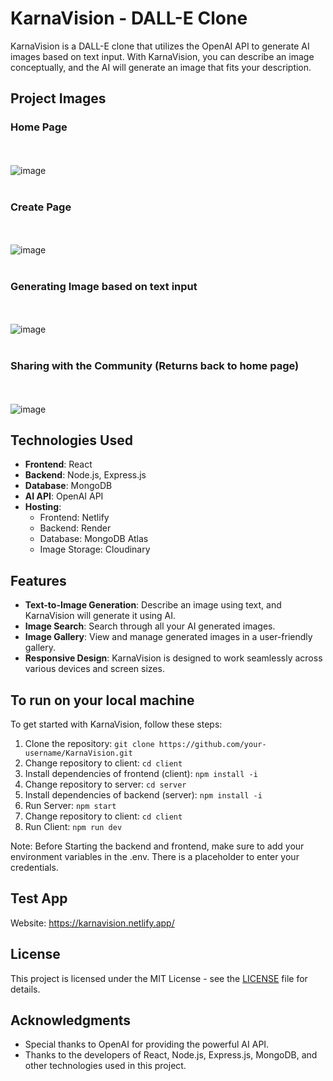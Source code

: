 # KarnaVision - DALL-E Clone

KarnaVision is a DALL-E clone that utilizes the OpenAI API to generate AI images based on text input. With KarnaVision, you can describe an image conceptually, and the AI will generate an image that fits your description.

## Project Images

### Home Page
<br/><br/> ![image](https://github.com/KARNB24/KarnaVision_Dalle_Clone/assets/59581104/e9d0a7ba-5fa9-484e-b91f-f7ff043a2e12)
<br/><br/>
### Create Page
<br/><br/> ![image](https://github.com/KARNB24/KarnaVision_Dalle_Clone/assets/59581104/0c94b46e-3a9f-481b-9b2b-e026adee65e5)
<br/><br/>
### Generating Image based on text input
<br/><br/> ![image](https://github.com/KARNB24/KarnaVision_Dalle_Clone/assets/59581104/9d51728f-ed08-4957-8f40-d018fb163650)
<br/><br/>
### Sharing with the Community (Returns back to home page)
<br/><br/> ![image](https://github.com/KARNB24/KarnaVision_Dalle_Clone/assets/59581104/5ab195b6-d8bf-45b5-9ded-bee6edc2d980)




## Technologies Used

- **Frontend**: React
- **Backend**: Node.js, Express.js
- **Database**: MongoDB
- **AI API**: OpenAI API
- **Hosting**:
  - Frontend: Netlify
  - Backend: Render
  - Database: MongoDB Atlas
  - Image Storage: Cloudinary

## Features

- **Text-to-Image Generation**: Describe an image using text, and KarnaVision will generate it using AI.
- **Image Search**: Search through all your AI generated images.
- **Image Gallery**: View and manage generated images in a user-friendly gallery.
- **Responsive Design**: KarnaVision is designed to work seamlessly across various devices and screen sizes.

## To run on your local machine 

To get started with KarnaVision, follow these steps:

1. Clone the repository: `git clone https://github.com/your-username/KarnaVision.git`
2. Change repository to client: `cd client`
3. Install dependencies of frontend (client): `npm install -i`
4. Change repository to server: `cd server`
5. Install dependencies of backend (server): `npm install -i`
6. Run Server: `npm start`
7. Change repository to client: `cd client`
8. Run Client: `npm run dev`

Note: Before Starting the backend and frontend, make sure to add your environment variables in the .env. There is a placeholder to enter your credentials.

## Test App
Website: https://karnavision.netlify.app/

## License

This project is licensed under the MIT License - see the [LICENSE](LICENSE) file for details.

## Acknowledgments

- Special thanks to OpenAI for providing the powerful AI API.
- Thanks to the developers of React, Node.js, Express.js, MongoDB, and other technologies used in this project.


 
